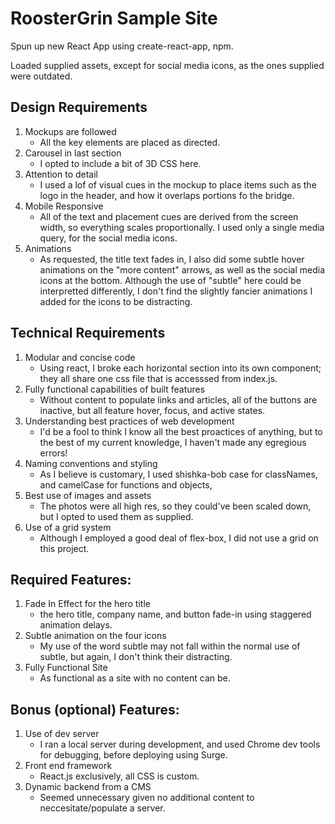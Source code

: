 # RoosterGrin Sample Site

Spun up new React App using create-react-app, npm. 

Loaded supplied assets, except for social media icons, as the ones supplied were outdated. 

## Design Requirements

1. Mockups are followed 
	- All the key elements are placed as directed.
2. Carousel in last section 
	- I opted to include a bit of 3D CSS here.
3. Attention to detail 
	- I used a lof of visual cues in the mockup to place items such as the logo in the header, and how it overlaps portions fo the bridge.
4. Mobile Responsive 
	- All of the text and placement cues are derived from the screen width, so everything scales proportionally. I used only a single media query, for the social media icons.
5. Animations 
	- As requested, the title text fades in, I also did some subtle hover animations on the "more content" arrows, as well as the social media icons at the bottom. Although the use of "subtle" here could be interpretted differently, I don't find the slightly fancier animations I added for the icons to be distracting.

## Technical Requirements

1. Modular and concise code 
	- Using react, I broke each horizontal section into its own component; they all share one css file that is accesssed from index.js.
2. Fully functional capabilities of built features 
	- Without content to populate links and articles, all of the buttons are inactive, but all feature hover, focus, and active states.
3. Understanding best practices of web development 
	- I'd be a fool to think I know all the best proactices of anything, but to the best of my current knowledge, I haven't made any egregious errors! 
4. Naming conventions and styling 
	- As I believe is customary, I used shishka-bob case for classNames, and camelCase for functions and objects,
5. Best use of images and assets 
	- The photos were all high res, so they could've been scaled down, but I opted to used them as supplied.
6. Use of a grid system 
	- Although I employed a good deal of flex-box, I did not use a grid on this project. 

## Required Features:

1. Fade In Effect for the hero title 
	- the hero title, company name, and button fade-in using staggered animation delays. 
2. Subtle animation on the four icons 
	- My use of the word subtle may not fall within the normal use of subtle, but again, I don't think their distracting. 
3. Fully Functional Site 
	- As functional as a site with no content can be.

## Bonus (optional) Features:

1. Use of dev server 
	- I ran a local server during development, and used Chrome dev tools for debugging, before deploying using Surge.
2. Front end framework 
	- React.js exclusively, all CSS is custom. 
3. Dynamic backend from a CMS 
	- Seemed unnecessary given no additional content to neccesitate/populate a server.

